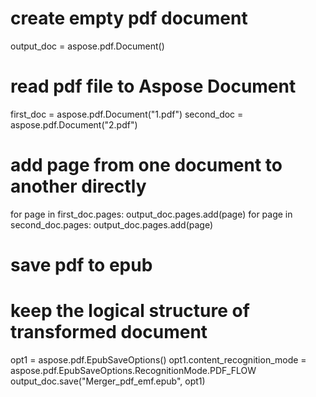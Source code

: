 
# create empty pdf document
output_doc = aspose.pdf.Document()

# read pdf file to Aspose Document
first_doc = aspose.pdf.Document("1.pdf")
second_doc = aspose.pdf.Document("2.pdf")

# add page from one document to another directly
for page in first_doc.pages:
	output_doc.pages.add(page)
for page in second_doc.pages:
	output_doc.pages.add(page)

# save pdf to epub
# keep the logical structure of transformed document
opt1 = aspose.pdf.EpubSaveOptions()
opt1.content_recognition_mode = aspose.pdf.EpubSaveOptions.RecognitionMode.PDF_FLOW
output_doc.save("Merger_pdf_emf.epub", opt1)
